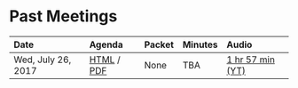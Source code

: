 # Past Meetings

| Date | Agenda | Packet | Minutes | Audio |
|:-----|:-------|:-------|:--------|:------|
| Wed, July 26, 2017 | [HTML](meetings/2017-07-26/agenda) / [PDF](http://sfgov.org/electionscommission/sites/default/files/Documents/meetings/2017/2017-07-26-osvstac/2017_07_26_OSVSTAC_Agenda.pdf) | None | TBA | [1 hr 57 min (YT)](https://www.youtube.com/watch?v=EeJ69YyKhp8) |
